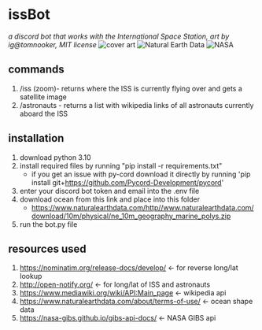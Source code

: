 # issBot
*a discord bot that works with the International Space Station, art by ig@tomnooker, MIT license*
![cover art](https://i.imgur.com/gthGBwB.jpg)
![Natural Earth Data](https://www.naturalearthdata.com/wp-content/uploads/2009/08/NEV-Logo-color.png)
![NASA](https://www.earthdata.nasa.gov/s3fs-public/earthdata-oaos-logo-hover.png)
## commands
1. /iss (zoom)- returns where the ISS is currently flying over and gets a satellite image
2. /astronauts - returns a list with wikipedia links of all astronauts currently aboard the ISS
## installation
1. download python 3.10 
2. install required files by running "pip install -r requirements.txt"
   - if you get an issue with py-cord download it directly by running 'pip install git+https://github.com/Pycord-Development/pycord'
3. enter your discord bot token and email into the .env file
4. download ocean from this link and place into this folder
   - https://www.naturalearthdata.com/http//www.naturalearthdata.com/download/10m/physical/ne_10m_geography_marine_polys.zip
5. run the bot.py file
## resources used
1. https://nominatim.org/release-docs/develop/ <- for reverse long/lat lookup
2. http://open-notify.org/ <- for long/lat of ISS and astronauts
3. https://www.mediawiki.org/wiki/API:Main_page <- wikipedia api 
4. https://www.naturalearthdata.com/about/terms-of-use/ <- ocean shape data
5. https://nasa-gibs.github.io/gibs-api-docs/ <- NASA GIBS api

